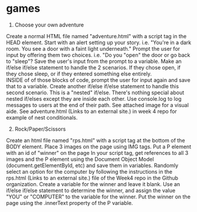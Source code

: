 # games
1. Choose your own adventure

Create a normal HTML file named "adventure.html" with a script tag in the HEAD element.
Start with an alert setting up your story.
i.e. "You're in a dark room. You see a door with a faint light underneath."
Prompt the user for input by offering them two choices.
i.e. "Do you "open" the door or go back to "sleep"?
Save the user's input from the prompt to a variable.
Make an if/else if/else statement to handle the 2 scenarios.
If they chose open, if they chose sleep, or if they entered something else entirely.  
INSIDE of of those blocks of code, prompt the user for input again and save that to a variable.
Create another if/else if/else statement to handle this second scenario.
This is a "nested" if/else.
There's nothing special about nested if/elses except they are inside each other.
Use console.log to log messages to users at the end of their path.
See attached image for a visual aide.
See adventure.html (Links to an external site.) in week 4 repo for example of nest conditionals.
  
2. Rock/Paper/Scissors

Create an html file named "rps.html" with a script tag at the bottom of the BODY element.
Place 3 images on the page using IMG tags.
Put a P element with an id of "winner" on the page
In your script tag, get references to all 3 images and the P element using the Document Object  Model (document.getElementById, etc) and save them in variables.
Randomly select an option for the computer by following the instructions in the rps.html (Links to an external site.) file of the Week4 repo in the Github organization. 
Create a variable for the winner and leave it blank.
Use an if/else if/else statement to determine the winner, and assign the value "YOU" or "COMPUTER" to the variable for the winner.
Put the winner on the page using the .innerText property of the P variable.  
